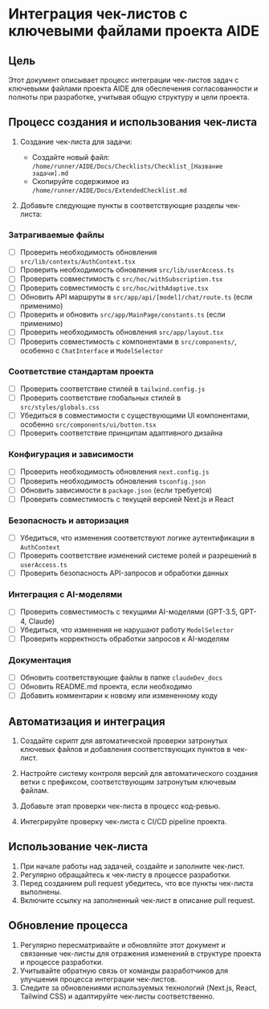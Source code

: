 # Интеграция чек-листов с ключевыми файлами проекта AIDE

## Цель
Этот документ описывает процесс интеграции чек-листов задач с ключевыми файлами проекта AIDE для обеспечения согласованности и полноты при разработке, учитывая общую структуру и цели проекта.

## Процесс создания и использования чек-листа

1. Создание чек-листа для задачи:
   - Создайте новый файл: `/home/runner/AIDE/Docs/Checklists/Checklist_[Название задачи].md`
   - Скопируйте содержимое из `/home/runner/AIDE/Docs/ExtendedChecklist.md`

2. Добавьте следующие пункты в соответствующие разделы чек-листа:

### Затрагиваемые файлы
- [ ] Проверить необходимость обновления `src/lib/contexts/AuthContext.tsx`
- [ ] Проверить необходимость обновления `src/lib/userAccess.ts`
- [ ] Проверить совместимость с `src/hoc/withSubscription.tsx`
- [ ] Проверить совместимость с `src/hoc/withAdaptive.tsx`
- [ ] Обновить API маршруты в `src/app/api/[model]/chat/route.ts` (если применимо)
- [ ] Проверить и обновить `src/app/MainPage/constants.ts` (если применимо)
- [ ] Проверить необходимость обновления `src/app/layout.tsx`
- [ ] Проверить совместимость с компонентами в `src/components/`, особенно с `ChatInterface` и `ModelSelector`

### Соответствие стандартам проекта
- [ ] Проверить соответствие стилей в `tailwind.config.js`
- [ ] Проверить соответствие глобальных стилей в `src/styles/globals.css`
- [ ] Убедиться в совместимости с существующими UI компонентами, особенно `src/components/ui/button.tsx`
- [ ] Проверить соответствие принципам адаптивного дизайна

### Конфигурация и зависимости
- [ ] Проверить необходимость обновления `next.config.js`
- [ ] Проверить необходимость обновления `tsconfig.json`
- [ ] Обновить зависимости в `package.json` (если требуется)
- [ ] Проверить совместимость с текущей версией Next.js и React

### Безопасность и авторизация
- [ ] Убедиться, что изменения соответствуют логике аутентификации в `AuthContext`
- [ ] Проверить соответствие изменений системе ролей и разрешений в `userAccess.ts`
- [ ] Проверить безопасность API-запросов и обработки данных

### Интеграция с AI-моделями
- [ ] Проверить совместимость с текущими AI-моделями (GPT-3.5, GPT-4, Claude)
- [ ] Убедиться, что изменения не нарушают работу `ModelSelector`
- [ ] Проверить корректность обработки запросов к AI-моделям

### Документация
- [ ] Обновить соответствующие файлы в папке `claudeDev_docs`
- [ ] Обновить README.md проекта, если необходимо
- [ ] Добавить комментарии к новому или измененному коду

## Автоматизация и интеграция

1. Создайте скрипт для автоматической проверки затронутых ключевых файлов и добавления соответствующих пунктов в чек-лист.

2. Настройте систему контроля версий для автоматического создания ветки с префиксом, соответствующим затронутым ключевым файлам.

3. Добавьте этап проверки чек-листа в процесс код-ревью.

4. Интегрируйте проверку чек-листа с CI/CD pipeline проекта.

## Использование чек-листа

1. При начале работы над задачей, создайте и заполните чек-лист.
2. Регулярно обращайтесь к чек-листу в процессе разработки.
3. Перед созданием pull request убедитесь, что все пункты чек-листа выполнены.
4. Включите ссылку на заполненный чек-лист в описание pull request.

## Обновление процесса

1. Регулярно пересматривайте и обновляйте этот документ и связанные чек-листы для отражения изменений в структуре проекта и процессе разработки.
2. Учитывайте обратную связь от команды разработчиков для улучшения процесса интеграции чек-листов.
3. Следите за обновлениями используемых технологий (Next.js, React, Tailwind CSS) и адаптируйте чек-листы соответственно.